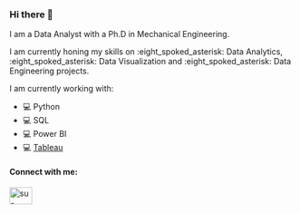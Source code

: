### Hi there 👋

I am a Data Analyst with a Ph.D in Mechanical Engineering.

<p>I am currently honing my skills on :eight_spoked_asterisk: Data Analytics, :eight_spoked_asterisk: Data Visualization and :eight_spoked_asterisk: Data Engineering projects.</p>

I am currently working with:
- :computer: Python
- :computer: SQL
- :computer: Power BI
- :computer: <a href="https://public.tableau.com/app/profile/suleenwong" target="blank">Tableau</a>

<h4 align="left">Connect with me:</h4>
<p align="left">
<a href="https://linkedin.com/in/su-leen-wong" target="blank"><img align="center" src="https://raw.githubusercontent.com/rahuldkjain/github-profile-readme-generator/master/src/images/icons/Social/linked-in-alt.svg" alt="su-leen-wong" height="30" width="40" /></a>
</p>
